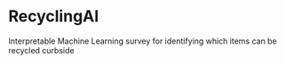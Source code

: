 # RecyclingAI
Interpretable Machine Learning survey for identifying which items can be recycled curbside
